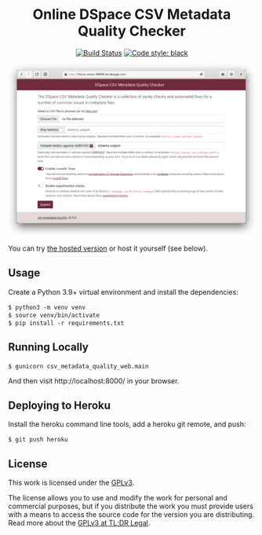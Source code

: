 <h1 align="center">Online DSpace CSV Metadata Quality Checker</h1>

<p align="center">
  <a href="https://github.com/ilri/csv-metadata-quality-web/actions"><img alt="Build Status" src="https://github.com/ilri/csv-metadata-quality-web/workflows/Build/badge.svg"></a>
  <a href="https://github.com/psf/black"><img alt="Code style: black" src="https://img.shields.io/badge/code%20style-black-000000.svg"></a>
</p>

<p align="center">
  <img width="600" alt="Screenshot of csv-metadata-quality-web on Heroku" src="screenshot.png">
</p>

You can try [the hosted version](https://fierce-ocean-30836.herokuapp.com) or host it yourself (see below).

## Usage
Create a Python 3.9+ virtual environment and install the dependencies:

    $ python3 -m venv venv
    $ source venv/bin/activate
    $ pip install -r requirements.txt

## Running Locally

    $ gunicorn csv_metadata_quality_web.main

And then visit http://localhost:8000/ in your browser.

## Deploying to Heroku
Install the heroku command line tools, add a heroku git remote, and push:

    $ git push heroku

## License
This work is licensed under the [GPLv3](https://www.gnu.org/licenses/gpl-3.0.en.html).

The license allows you to use and modify the work for personal and commercial purposes, but if you distribute the work you must provide users with a means to access the source code for the version you are distributing. Read more about the [GPLv3 at TL;DR Legal](https://tldrlegal.com/license/gnu-general-public-license-v3-(gpl-3)).
